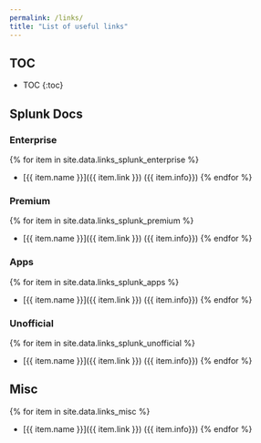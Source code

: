 ```yaml
---
permalink: /links/
title: "List of useful links"
---
```


## TOC
* TOC
{:toc}

## Splunk Docs
### Enterprise

{% for item in site.data.links_splunk_enterprise %}
* [{{ item.name }}]({{ item.link }}) ({{ item.info}})
{% endfor %}

### Premium

{% for item in site.data.links_splunk_premium %}
* [{{ item.name }}]({{ item.link }}) ({{ item.info}})
{% endfor %}

### Apps

{% for item in site.data.links_splunk_apps %}
* [{{ item.name }}]({{ item.link }}) ({{ item.info}})
{% endfor %}

### Unofficial

{% for item in site.data.links_splunk_unofficial %}
* [{{ item.name }}]({{ item.link }}) ({{ item.info}})
{% endfor %}

## Misc

{% for item in site.data.links_misc %}
* [{{ item.name }}]({{ item.link }}) ({{ item.info}})
{% endfor %}
